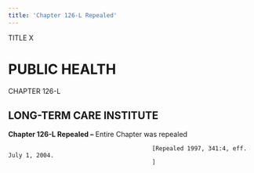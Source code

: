 ```yaml
---
title: 'Chapter 126-L Repealed'
---
```


TITLE X
                                             
PUBLIC HEALTH
=============

CHAPTER 126-L
                                             
LONG-TERM CARE INSTITUTE
------------------------

**Chapter 126-L Repealed –** Entire Chapter was repealed


                                             [Repealed 1997, 341:4, eff. July 1, 2004.
                                             ]
